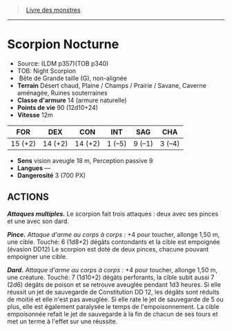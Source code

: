 ﻿> [Livre des monstres](tome_of_beasts.md)

---

# Scorpion Nocturne

- Source: (LDM p357)(TOB p340)
- TOB: Night Scorpion
-  Bête de Grande taille (G), non-alignée
- **Terrain** Désert chaud, Plaine / Champs / Prairie / Savane, Caverne aménagée, Ruines souterraines
- **Classe d'armure** 14 (armure naturelle)
- **Points de vie** 90 (12d10+24)
- **Vitesse** 12m

|FOR|DEX|CON|INT|SAG|CHA|
|---|---|---|---|---|---|
|15 (+2)|14 (+2)|14 (+2)|1 (–5)|9 (–1)|3 (–4)|

- **Sens** vision aveugle 18 m, Perception passive 9
- **Langues** —
- **Dangerosité** 3 (700 PX)

## ACTIONS

**_Attaques multiples._** Le scorpion fait trois attaques : deux avec ses pinces et une avec son dard.

**_Pince._** _Attaque d'arme au corps à corps :_ +4 pour toucher, allonge 1,50 m, une cible. Touché: 6 (1d8+2) dégâts contondants et la cible est empoignée (évasion DD12) Le scorpion est doté de deux pinces, chacune pouvant empoigner une cible.

**_Dard._** _Attaque d'arme au corps à corps :_ +4 pour toucher, allonge 1,50 m, une créature. Touché: 7 (1d10+2) dégâts perforants, la cible subit aussi 7 (2d6) dégâts de poison et se retrouve aveuglée pendant 1d3 heures. Si elle réussit un jet de sauvegarde de Constitution DD 12, les dégâts sont réduits de moitié et elle n'est pas aveuglée. Si elle rate le jet de sauvegarde de 5 ou plus, elle est également paralysée le temps de l'empoisonnement. La cible empoisonnée refait le jet de sauvegarde à la fin de chacun de ses tours et met un terme à l'effet sur une réussite.

